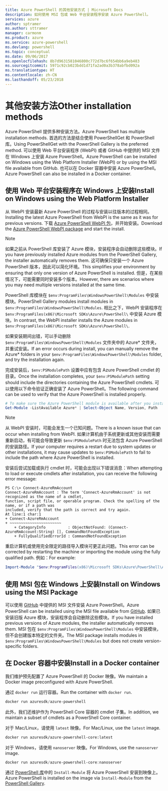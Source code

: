 ```yaml
---
title: Azure PowerShell 的其他安装方式 | Microsoft Docs
description: 如何使用 MSI 包或 Web 平台安装程序安装 Azure PowerShell。
services: azure
author: sptramer
ms.author: sttramer
manager: carmonm
ms.product: azure
ms.service: azure-powershell
ms.devlang: powershell
ms.topic: conceptual
ms.date: 09/06/2017
ms.openlocfilehash: 8b7d9631581046800c772d7bc6f654bb6a9eb483
ms.sourcegitcommit: 5971c92cb023bdd1d71fa2ad0a3b378abfbd092a
ms.translationtype: HT
ms.contentlocale: zh-CN
ms.lasthandoff: 05/23/2018
---
```

# <a name="other-installation-methods"></a><span data-ttu-id="71757-103">其他安装方法</span><span class="sxs-lookup"><span data-stu-id="71757-103">Other installation methods</span></span>

<span data-ttu-id="71757-104">Azure PowerShell 提供多种安装方法。</span><span class="sxs-lookup"><span data-stu-id="71757-104">Azure PowerShell has multiple installation methods.</span></span> <span data-ttu-id="71757-105">首选的方法是结合使用 PowerShellGet 和 PowerShell 库。</span><span class="sxs-lookup"><span data-stu-id="71757-105">Using PowerShellGet with the PowerShell Gallery is the preferred method.</span></span> <span data-ttu-id="71757-106">可以使用 Web 平台安装程序 (WebPI) 或者 GitHub 中提供的 MSI 文件在 Windows 上安装 Azure PowerShell。</span><span class="sxs-lookup"><span data-stu-id="71757-106">Azure PowerShell can be installed on Windows using the Web Platform Installer (WebPI) or by using the MSI file available from GitHub.</span></span> <span data-ttu-id="71757-107">也可以在 Docker 容器中安装 Azure PowerShell。</span><span class="sxs-lookup"><span data-stu-id="71757-107">Azure PowerShell can also be installed in a Docker container.</span></span>

## <a name="install-on-windows-using-the-web-platform-installer"></a><span data-ttu-id="71757-108">使用 Web 平台安装程序在 Windows 上安装</span><span class="sxs-lookup"><span data-stu-id="71757-108">Install on Windows using the Web Platform Installer</span></span>

<span data-ttu-id="71757-109">从 WebPI 安装最新 Azure PowerShell 的过程与安装以往版本的过程相同。</span><span class="sxs-lookup"><span data-stu-id="71757-109">Installing the latest Azure PowerShell from WebPI is the same as it was for previous versions.</span></span>
<span data-ttu-id="71757-110">下载 [Azure PowerShell WebPI 包](http://aka.ms/webpi-azps)，并开始安装。</span><span class="sxs-lookup"><span data-stu-id="71757-110">Download the [Azure PowerShell WebPI package](http://aka.ms/webpi-azps) and start the install.</span></span>

> [!NOTE]
> <span data-ttu-id="71757-111">如果之前从 PowerShell 库安装了 Azure 模块，安装程序会自动删除这些模块。</span><span class="sxs-lookup"><span data-stu-id="71757-111">If you have previously installed Azure modules from the PowerShell Gallery, the installer automatically removes them.</span></span> <span data-ttu-id="71757-112">这可确保只安装一个 Azure PowerShell 版本，因此可以简化环境。</span><span class="sxs-lookup"><span data-stu-id="71757-112">This simplifies your environment by ensuring that only one version of Azure PowerShell is installed.</span></span> <span data-ttu-id="71757-113">但是，在某些情况下，可能需要同时安装多个版本。</span><span class="sxs-lookup"><span data-stu-id="71757-113">However, there are scenarios where you may need multiple versions installed at the same time.</span></span>
>
> <span data-ttu-id="71757-114">PowerShell 库模块在 `$env:ProgramFiles\WindowsPowerShell\Modules` 中安装模块。</span><span class="sxs-lookup"><span data-stu-id="71757-114">PowerShell Gallery modules install modules in `$env:ProgramFiles\WindowsPowerShell\Modules`.</span></span> <span data-ttu-id="71757-115">相比之下，WebPI 安装程序在 `$env:ProgramFiles(x86)\Microsoft SDKs\Azure\PowerShell\` 中安装 Azure 模块。</span><span class="sxs-lookup"><span data-stu-id="71757-115">In contrast, the WebPI installer installs the Azure modules in `$env:ProgramFiles(x86)\Microsoft SDKs\Azure\PowerShell\`.</span></span>
>
> <span data-ttu-id="71757-116">如果安装期间出错，可以手动删除 `$env:ProgramFiles\WindowsPowerShell\Modules` 文件夹中的 Azure\* 文件夹，并重试安装。</span><span class="sxs-lookup"><span data-stu-id="71757-116">If an error occurs during install, you can manually remove the Azure\* folders in your `$env:ProgramFiles\WindowsPowerShell\Modules` folder, and try the installation again.</span></span>

<span data-ttu-id="71757-117">完成安装后，`$env:PSModulePath` 设置中应有包含 Azure PowerShell cmdlet 的目录。</span><span class="sxs-lookup"><span data-stu-id="71757-117">Once the installation completes, your `$env:PSModulePath` setting should include the directories containing the Azure PowerShell cmdlets.</span></span> <span data-ttu-id="71757-118">可以使用以下命令验证正确安装了 Azure PowerShell。</span><span class="sxs-lookup"><span data-stu-id="71757-118">The following command can be used to verify that the Azure PowerShell is installed properly.</span></span>

```powershell
# To make sure the Azure PowerShell module is available after you install
Get-Module -ListAvailable Azure* | Select-Object Name, Version, Path
```

> [!NOTE]
> <span data-ttu-id="71757-119">从 WebPI 安装时，可能会发生一个已知问题。</span><span class="sxs-lookup"><span data-stu-id="71757-119">There is a known issue that can occur when installing from WebPI.</span></span> <span data-ttu-id="71757-120">如果计算机由于系统更新或其他安装而需要重新启动，有可能会导致更新 `$env:PSModulePath` 时无法包含 Azure PowerShell 的安装路径。</span><span class="sxs-lookup"><span data-stu-id="71757-120">If your computer requires a restart due to system updates or other installations, it may cause updates to `$env:PSModulePath` to fail to include the path where Azure PowerShell is installed.</span></span>

<span data-ttu-id="71757-121">安装后尝试加载或执行 cmdlet 时，可能会出现以下错误消息：</span><span class="sxs-lookup"><span data-stu-id="71757-121">When attempting to load or execute cmdlets after installation, you can receive the following error message:</span></span>

```
PS C:\> Connect-AzureRmAccount
Connect-AzureRmAccount : The term 'Connect-AzureRmAccount' is not recognized as the name of a cmdlet,
function, script file, or operable program. Check the spelling of the name, or if a path was
included, verify that the path is correct and try again.
At line:1 char:1
+ Connect-AzureRmAccount
+ ~~~~~~~~~~~~~~~~~~~~~~~
    + CategoryInfo          : ObjectNotFound: (Connect-AzureRmAccount:String) [], CommandNotFoundException
    + FullyQualifiedErrorId : CommandNotFoundException
```

<span data-ttu-id="71757-122">重启计算机或使用完全限定的路径导入模块可更正此问题。</span><span class="sxs-lookup"><span data-stu-id="71757-122">This error can be corrected by restarting the machine or importing the module using the fully qualified path.</span></span> <span data-ttu-id="71757-123">例如：</span><span class="sxs-lookup"><span data-stu-id="71757-123">For example:</span></span>

```powershell
Import-Module "$env:ProgramFiles(x86)\Microsoft SDKs\Azure\PowerShell\AzureRM.psd1"
```

## <a name="install-on-windows-using-the-msi-package"></a><span data-ttu-id="71757-124">使用 MSI 包在 Windows 上安装</span><span class="sxs-lookup"><span data-stu-id="71757-124">Install on Windows using the MSI Package</span></span>

<span data-ttu-id="71757-125">可以使用 [GitHub](https://aka.ms/azps-release) 中提供的 MSI 文件安装 Azure PowerShell。</span><span class="sxs-lookup"><span data-stu-id="71757-125">Azure PowerShell can be installed using the MSI file available from [GitHub](https://aka.ms/azps-release).</span></span> <span data-ttu-id="71757-126">如果已安装旧版 Azure 模块，安装程序会自动删除这些模块。</span><span class="sxs-lookup"><span data-stu-id="71757-126">If you have installed previous versions of Azure modules, the installer automatically removes them.</span></span> <span data-ttu-id="71757-127">MSI 包在 `$env:ProgramFiles\WindowsPowerShell\Modules` 中安装模块，但不会创建版本特定的文件夹。</span><span class="sxs-lookup"><span data-stu-id="71757-127">The MSI package installs modules in `$env:ProgramFiles\WindowsPowerShell\Modules` but does not create version-specific folders.</span></span>

## <a name="install-in-a-docker-container"></a><span data-ttu-id="71757-128">在 Docker 容器中安装</span><span class="sxs-lookup"><span data-stu-id="71757-128">Install in a Docker container</span></span>

<span data-ttu-id="71757-129">我们维护预先配置了 Azure PowerShell 的 Docker 映像。</span><span class="sxs-lookup"><span data-stu-id="71757-129">We maintain a Docker image preconfigured with Azure PowerShell.</span></span>

<span data-ttu-id="71757-130">通过 `docker run` 运行容器。</span><span class="sxs-lookup"><span data-stu-id="71757-130">Run the container with `docker run`.</span></span>

```powershell
docker run azuresdk/azure-powershell
```

<span data-ttu-id="71757-131">此外，我们还维护作为 PowerShell Core 容器的 cmdlet 子集。</span><span class="sxs-lookup"><span data-stu-id="71757-131">In addition, we maintain a subset of cmdlets as a PowerShell Core container.</span></span>

<span data-ttu-id="71757-132">对于 Mac/Linux，请使用 `latest` 映像。</span><span class="sxs-lookup"><span data-stu-id="71757-132">For Mac/Linux, use the `latest` image.</span></span>

```bash
docker run azuresdk/azure-powershell-core:latest
```

<span data-ttu-id="71757-133">对于 Windows，请使用 `nanoserver` 映像。</span><span class="sxs-lookup"><span data-stu-id="71757-133">For Windows, use the `nanoserver` image.</span></span>

```powershell
docker run azuresdk/azure-powershell-core:nanoserver
```

<span data-ttu-id="71757-134">通过 [PowerShell 库](https://www.powershellgallery.com/)中的 `Install-Module` 将 Azure PowerShell 安装到映像上。</span><span class="sxs-lookup"><span data-stu-id="71757-134">Azure PowerShell is installed on the image via `Install-Module` from the [PowerShell Gallery](https://www.powershellgallery.com/).</span></span>
